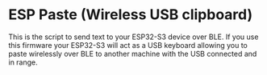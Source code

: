 # ESP Paste (Wireless USB clipboard)

This is the script to send text to your ESP32-S3 device over BLE. 
If you use this firmware your ESP32-S3 will act as a USB keyboard allowing you to paste wirelessly over BLE to another machine with the USB connected and in range.